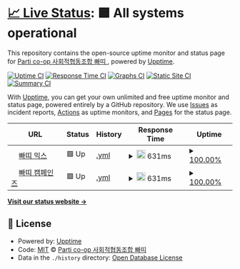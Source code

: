 # [📈 Live Status](https://parti-coop.github.io/parti-mx-upptime): <!--live status--> **🟩 All systems operational**

This repository contains the open-source uptime monitor and status page for [Parti co-op 사회적협동조합 빠띠 ](https://parti.coop), powered by [Upptime](https://github.com/upptime/upptime).

[![Uptime CI](https://github.com/parti-coop/parti-mx-upptime/workflows/Uptime%20CI/badge.svg)](https://github.com/parti-coop/parti-mx-upptime/actions?query=workflow%3A%22Uptime+CI%22)
[![Response Time CI](https://github.com/parti-coop/parti-mx-upptime/workflows/Response%20Time%20CI/badge.svg)](https://github.com/parti-coop/parti-mx-upptime/actions?query=workflow%3A%22Response+Time+CI%22)
[![Graphs CI](https://github.com/parti-coop/parti-mx-upptime/workflows/Graphs%20CI/badge.svg)](https://github.com/parti-coop/parti-mx-upptime/actions?query=workflow%3A%22Graphs+CI%22)
[![Static Site CI](https://github.com/parti-coop/parti-mx-upptime/workflows/Static%20Site%20CI/badge.svg)](https://github.com/parti-coop/parti-mx-upptime/actions?query=workflow%3A%22Static+Site+CI%22)
[![Summary CI](https://github.com/parti-coop/parti-mx-upptime/workflows/Summary%20CI/badge.svg)](https://github.com/parti-coop/parti-mx-upptime/actions?query=workflow%3A%22Summary+CI%22)

With [Upptime](https://upptime.js.org), you can get your own unlimited and free uptime monitor and status page, powered entirely by a GitHub repository. We use [Issues](https://github.com/parti-coop/parti-mx-upptime/issues) as incident reports, [Actions](https://github.com/parti-coop/parti-mx-upptime/actions) as uptime monitors, and [Pages](https://parti-coop.github.io/parti-mx-upptime) for the status page.

<!--start: status pages-->
<!-- This summary is generated by Upptime (https://github.com/upptime/upptime) -->
<!-- Do not edit this manually, your changes will be overwritten -->
<!-- prettier-ignore -->
| URL | Status | History | Response Time | Uptime |
| --- | ------ | ------- | ------------- | ------ |
| <img alt="" src="https://favicons.githubusercontent.com/parti.mx" height="13"> [빠띠 믹스](https://parti.mx) | 🟩 Up | [.yml](https://github.com/parti-coop/parti-mx-upptime/commits/HEAD/history/.yml) | <details><summary><img alt="Response time graph" src="./graphs//response-time-week.png" height="20"> 631ms</summary><br><a href="https://parti-coop.github.io/parti-mx-upptime/history/"><img alt="Response time 631" src="https://img.shields.io/endpoint?url=https%3A%2F%2Fraw.githubusercontent.com%2Fparti-coop%2Fparti-mx-upptime%2FHEAD%2Fapi%2F%2Fresponse-time.json"></a><br><a href="https://parti-coop.github.io/parti-mx-upptime/history/"><img alt="24-hour response time 675" src="https://img.shields.io/endpoint?url=https%3A%2F%2Fraw.githubusercontent.com%2Fparti-coop%2Fparti-mx-upptime%2FHEAD%2Fapi%2F%2Fresponse-time-day.json"></a><br><a href="https://parti-coop.github.io/parti-mx-upptime/history/"><img alt="7-day response time 631" src="https://img.shields.io/endpoint?url=https%3A%2F%2Fraw.githubusercontent.com%2Fparti-coop%2Fparti-mx-upptime%2FHEAD%2Fapi%2F%2Fresponse-time-week.json"></a><br><a href="https://parti-coop.github.io/parti-mx-upptime/history/"><img alt="30-day response time 631" src="https://img.shields.io/endpoint?url=https%3A%2F%2Fraw.githubusercontent.com%2Fparti-coop%2Fparti-mx-upptime%2FHEAD%2Fapi%2F%2Fresponse-time-month.json"></a><br><a href="https://parti-coop.github.io/parti-mx-upptime/history/"><img alt="1-year response time 631" src="https://img.shields.io/endpoint?url=https%3A%2F%2Fraw.githubusercontent.com%2Fparti-coop%2Fparti-mx-upptime%2FHEAD%2Fapi%2F%2Fresponse-time-year.json"></a></details> | <details><summary><a href="https://parti-coop.github.io/parti-mx-upptime/history/">100.00%</a></summary><a href="https://parti-coop.github.io/parti-mx-upptime/history/"><img alt="All-time uptime 100.00%" src="https://img.shields.io/endpoint?url=https%3A%2F%2Fraw.githubusercontent.com%2Fparti-coop%2Fparti-mx-upptime%2FHEAD%2Fapi%2F%2Fuptime.json"></a><br><a href="https://parti-coop.github.io/parti-mx-upptime/history/"><img alt="24-hour uptime 100.00%" src="https://img.shields.io/endpoint?url=https%3A%2F%2Fraw.githubusercontent.com%2Fparti-coop%2Fparti-mx-upptime%2FHEAD%2Fapi%2F%2Fuptime-day.json"></a><br><a href="https://parti-coop.github.io/parti-mx-upptime/history/"><img alt="7-day uptime 100.00%" src="https://img.shields.io/endpoint?url=https%3A%2F%2Fraw.githubusercontent.com%2Fparti-coop%2Fparti-mx-upptime%2FHEAD%2Fapi%2F%2Fuptime-week.json"></a><br><a href="https://parti-coop.github.io/parti-mx-upptime/history/"><img alt="30-day uptime 100.00%" src="https://img.shields.io/endpoint?url=https%3A%2F%2Fraw.githubusercontent.com%2Fparti-coop%2Fparti-mx-upptime%2FHEAD%2Fapi%2F%2Fuptime-month.json"></a><br><a href="https://parti-coop.github.io/parti-mx-upptime/history/"><img alt="1-year uptime 100.00%" src="https://img.shields.io/endpoint?url=https%3A%2F%2Fraw.githubusercontent.com%2Fparti-coop%2Fparti-mx-upptime%2FHEAD%2Fapi%2F%2Fuptime-year.json"></a></details>
| <img alt="" src="https://favicons.githubusercontent.com/campaigns.kr" height="13"> [빠띠 캠페인즈](https://campaigns.kr) | 🟩 Up | [.yml](https://github.com/parti-coop/parti-mx-upptime/commits/HEAD/history/.yml) | <details><summary><img alt="Response time graph" src="./graphs//response-time-week.png" height="20"> 631ms</summary><br><a href="https://parti-coop.github.io/parti-mx-upptime/history/"><img alt="Response time 631" src="https://img.shields.io/endpoint?url=https%3A%2F%2Fraw.githubusercontent.com%2Fparti-coop%2Fparti-mx-upptime%2FHEAD%2Fapi%2F%2Fresponse-time.json"></a><br><a href="https://parti-coop.github.io/parti-mx-upptime/history/"><img alt="24-hour response time 675" src="https://img.shields.io/endpoint?url=https%3A%2F%2Fraw.githubusercontent.com%2Fparti-coop%2Fparti-mx-upptime%2FHEAD%2Fapi%2F%2Fresponse-time-day.json"></a><br><a href="https://parti-coop.github.io/parti-mx-upptime/history/"><img alt="7-day response time 631" src="https://img.shields.io/endpoint?url=https%3A%2F%2Fraw.githubusercontent.com%2Fparti-coop%2Fparti-mx-upptime%2FHEAD%2Fapi%2F%2Fresponse-time-week.json"></a><br><a href="https://parti-coop.github.io/parti-mx-upptime/history/"><img alt="30-day response time 631" src="https://img.shields.io/endpoint?url=https%3A%2F%2Fraw.githubusercontent.com%2Fparti-coop%2Fparti-mx-upptime%2FHEAD%2Fapi%2F%2Fresponse-time-month.json"></a><br><a href="https://parti-coop.github.io/parti-mx-upptime/history/"><img alt="1-year response time 631" src="https://img.shields.io/endpoint?url=https%3A%2F%2Fraw.githubusercontent.com%2Fparti-coop%2Fparti-mx-upptime%2FHEAD%2Fapi%2F%2Fresponse-time-year.json"></a></details> | <details><summary><a href="https://parti-coop.github.io/parti-mx-upptime/history/">100.00%</a></summary><a href="https://parti-coop.github.io/parti-mx-upptime/history/"><img alt="All-time uptime 100.00%" src="https://img.shields.io/endpoint?url=https%3A%2F%2Fraw.githubusercontent.com%2Fparti-coop%2Fparti-mx-upptime%2FHEAD%2Fapi%2F%2Fuptime.json"></a><br><a href="https://parti-coop.github.io/parti-mx-upptime/history/"><img alt="24-hour uptime 100.00%" src="https://img.shields.io/endpoint?url=https%3A%2F%2Fraw.githubusercontent.com%2Fparti-coop%2Fparti-mx-upptime%2FHEAD%2Fapi%2F%2Fuptime-day.json"></a><br><a href="https://parti-coop.github.io/parti-mx-upptime/history/"><img alt="7-day uptime 100.00%" src="https://img.shields.io/endpoint?url=https%3A%2F%2Fraw.githubusercontent.com%2Fparti-coop%2Fparti-mx-upptime%2FHEAD%2Fapi%2F%2Fuptime-week.json"></a><br><a href="https://parti-coop.github.io/parti-mx-upptime/history/"><img alt="30-day uptime 100.00%" src="https://img.shields.io/endpoint?url=https%3A%2F%2Fraw.githubusercontent.com%2Fparti-coop%2Fparti-mx-upptime%2FHEAD%2Fapi%2F%2Fuptime-month.json"></a><br><a href="https://parti-coop.github.io/parti-mx-upptime/history/"><img alt="1-year uptime 100.00%" src="https://img.shields.io/endpoint?url=https%3A%2F%2Fraw.githubusercontent.com%2Fparti-coop%2Fparti-mx-upptime%2FHEAD%2Fapi%2F%2Fuptime-year.json"></a></details>

<!--end: status pages-->

[**Visit our status website →**](https://parti-coop.github.io/parti-mx-upptime)

## 📄 License

- Powered by: [Upptime](https://github.com/upptime/upptime)
- Code: [MIT](./LICENSE) © [Parti co-op 사회적협동조합 빠띠 ](https://parti.coop)
- Data in the `./history` directory: [Open Database License](https://opendatacommons.org/licenses/odbl/1-0/)
